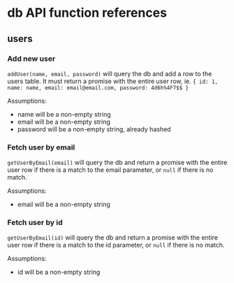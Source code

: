 # db API function references

## users

### Add new user
`addUser(name, email, password)` will query the db and add a row to the users table. It must return a promise with the entire user row, ie. `{ id: 1, name: name, email: email@email.com, password: 4d6h%4F7$$ }`

Assumptions:
  * name will be a non-empty string
  * email will be a non-empty string
  * password will be a non-empty string, already hashed

### Fetch user by email
`getUserByEmail(email)` will query the db and return a promise with the entire user row if there is a match to the email parameter, or `null` if there is no match.

Assumptions:
  * email will be a non-empty string

### Fetch user by id
`getUserByEmail(id)` will query the db and return a promise with the entire user row if there is a match to the id parameter, or `null` if there is no match.

Assumptions:
  * id will be a non-empty string
